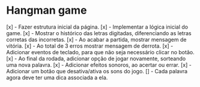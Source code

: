 # Hangman game

[x] - Fazer estrutura inicial da página.
[x] - Implementar a lógica inicial do game.
[x] - Mostrar o histórico das letras digitadas, diferenciando as letras corretas das incorretas.
[x] - Ao acabar a partida, mostrar mensagem de vitória.
[x] - Ao total de 3 erros mostrar mensagem de derrota.
[x] - Adicionar eventos de teclado, para que não seja necessário clicar no botão.
[x] - Ao final da rodada, adicionar opção de jogar novamente, sorteando uma nova palavra.
[x] - Adicionar efeitos sonoros, ao acertar ou errar.
[x] - Adicionar um botão que desativa/ativa os sons do jogo.
[] - Cada palavra agora deve ter uma dica associada a ela.